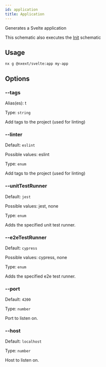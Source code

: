 ```yaml
---
id: application
title: Application
---
```


Generates a Svelte application

This schematic also executes the [Init](init) schematic

## Usage
```
nx g @nxext/svelte:app my-app
```

## Options

### --tags

Alias(es): t

Type: `string`

Add tags to the project (used for linting)

### --linter

Default: `eslint`

Possible values: eslint

Type: `enum`

Add tags to the project (used for linting)


### --unitTestRunner

Default: `jest`

Possible values: jest, none

Type: `enum`

Adds the specified unit test runner.

### --e2eTestRunner

Default: `cypress`

Possible values: cypress, none

Type: `enum`

Adds the specified e2e test runner.


### --port

Default: `4200`

Type: `number`

Port to listen on.

### --host

Default: `localhost`

Type: `number`

Host to listen on.
